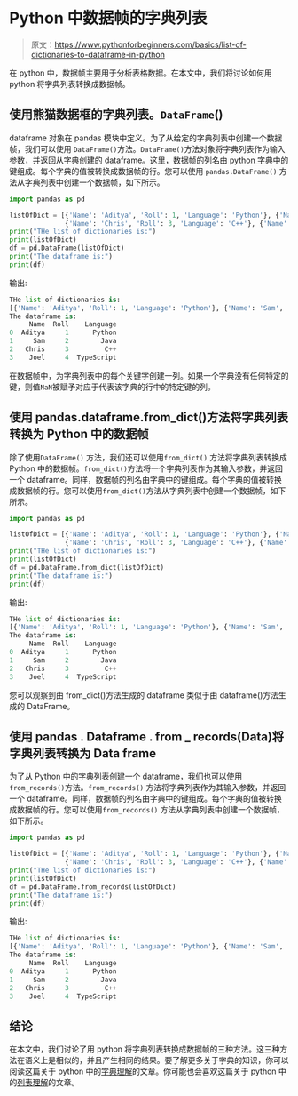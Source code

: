 # Python 中数据帧的字典列表

> 原文：<https://www.pythonforbeginners.com/basics/list-of-dictionaries-to-dataframe-in-python>

在 python 中，数据帧主要用于分析表格数据。在本文中，我们将讨论如何用 python 将字典列表转换成数据帧。

## 使用熊猫数据框的字典列表。`DataFrame`()

dataframe 对象在 pandas 模块中定义。为了从给定的字典列表中创建一个数据帧，我们可以使用 `DataFrame()`方法。`DataFrame()`方法对象将字典列表作为输入参数，并返回从字典创建的 dataframe。这里，数据帧的列名由 [python 字典](https://www.pythonforbeginners.com/dictionary/how-to-use-dictionaries-in-python/)中的键组成。每个字典的值被转换成数据帧的行。您可以使用 `pandas.DataFrame()` 方法从字典列表中创建一个数据帧，如下所示。

```py
import pandas as pd

listOfDict = [{'Name': 'Aditya', 'Roll': 1, 'Language': 'Python'}, {'Name': 'Sam', 'Roll': 2, 'Language': 'Java'},
              {'Name': 'Chris', 'Roll': 3, 'Language': 'C++'}, {'Name': 'Joel', 'Roll': 4, 'Language': 'TypeScript'}]
print("THe list of dictionaries is:")
print(listOfDict)
df = pd.DataFrame(listOfDict)
print("The dataframe is:")
print(df)
```

输出:

```py
THe list of dictionaries is:
[{'Name': 'Aditya', 'Roll': 1, 'Language': 'Python'}, {'Name': 'Sam', 'Roll': 2, 'Language': 'Java'}, {'Name': 'Chris', 'Roll': 3, 'Language': 'C++'}, {'Name': 'Joel', 'Roll': 4, 'Language': 'TypeScript'}]
The dataframe is:
     Name  Roll    Language
0  Aditya     1      Python
1     Sam     2        Java
2   Chris     3         C++
3    Joel     4  TypeScript
```

在数据帧中，为字典列表中的每个关键字创建一列。如果一个字典没有任何特定的键，则值`NaN`被赋予对应于代表该字典的行中的特定键的列。

## 使用 pandas.dataframe.from_dict()方法将字典列表转换为 Python 中的数据帧

除了使用`DataFrame()` 方法，我们还可以使用`from_dict()` 方法将字典列表转换成 Python 中的数据帧。`from_dict()`方法将一个字典列表作为其输入参数，并返回一个 dataframe。同样，数据帧的列名由字典中的键组成。每个字典的值被转换成数据帧的行。您可以使用`from_dict()`方法从字典列表中创建一个数据帧，如下所示。

```py
import pandas as pd

listOfDict = [{'Name': 'Aditya', 'Roll': 1, 'Language': 'Python'}, {'Name': 'Sam', 'Roll': 2, 'Language': 'Java'},
              {'Name': 'Chris', 'Roll': 3, 'Language': 'C++'}, {'Name': 'Joel', 'Roll': 4, 'Language': 'TypeScript'}]
print("THe list of dictionaries is:")
print(listOfDict)
df = pd.DataFrame.from_dict(listOfDict)
print("The dataframe is:")
print(df)
```

输出:

```py
THe list of dictionaries is:
[{'Name': 'Aditya', 'Roll': 1, 'Language': 'Python'}, {'Name': 'Sam', 'Roll': 2, 'Language': 'Java'}, {'Name': 'Chris', 'Roll': 3, 'Language': 'C++'}, {'Name': 'Joel', 'Roll': 4, 'Language': 'TypeScript'}]
The dataframe is:
     Name  Roll    Language
0  Aditya     1      Python
1     Sam     2        Java
2   Chris     3         C++
3    Joel     4  TypeScript
```

您可以观察到由 from_dict()方法生成的 dataframe 类似于由 dataframe()方法生成的 DataFrame。

## 使用 pandas . Dataframe . from _ records(Data)将字典列表转换为 Data frame

为了从 Python 中的字典列表创建一个 dataframe，我们也可以使用`from_records()`方法。`from_records()` 方法将字典列表作为其输入参数，并返回一个 dataframe。同样，数据帧的列名由字典中的键组成。每个字典的值被转换成数据帧的行。您可以使用`from_records()` 方法从字典列表中创建一个数据帧，如下所示。

```py
import pandas as pd

listOfDict = [{'Name': 'Aditya', 'Roll': 1, 'Language': 'Python'}, {'Name': 'Sam', 'Roll': 2, 'Language': 'Java'},
              {'Name': 'Chris', 'Roll': 3, 'Language': 'C++'}, {'Name': 'Joel', 'Roll': 4, 'Language': 'TypeScript'}]
print("THe list of dictionaries is:")
print(listOfDict)
df = pd.DataFrame.from_records(listOfDict)
print("The dataframe is:")
print(df)
```

输出:

```py
THe list of dictionaries is:
[{'Name': 'Aditya', 'Roll': 1, 'Language': 'Python'}, {'Name': 'Sam', 'Roll': 2, 'Language': 'Java'}, {'Name': 'Chris', 'Roll': 3, 'Language': 'C++'}, {'Name': 'Joel', 'Roll': 4, 'Language': 'TypeScript'}]
The dataframe is:
     Name  Roll    Language
0  Aditya     1      Python
1     Sam     2        Java
2   Chris     3         C++
3    Joel     4  TypeScript
```

## 结论

在本文中，我们讨论了用 python 将字典列表转换成数据帧的三种方法。这三种方法在语义上是相似的，并且产生相同的结果。要了解更多关于字典的知识，你可以阅读这篇关于 python 中的[字典理解](https://www.pythonforbeginners.com/dictionary/dictionary-comprehension-in-python)的文章。你可能也会喜欢这篇关于 python 中的[列表理解](https://www.pythonforbeginners.com/basics/list-comprehensions-in-python)的文章。